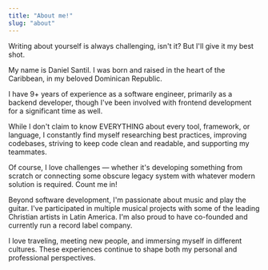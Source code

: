 ```yaml
---
title: "About me!"
slug: "about"
---
```


Writing about yourself is always challenging, isn't it? But I'll give it my best shot.

My name is Daniel Santil. I was born and raised in the heart of the Caribbean, in my beloved Dominican Republic.

I have 9+ years of experience as a software engineer, primarily as a backend developer, though I've been involved with frontend development for a significant time as well.

While I don't claim to know EVERYTHING about every tool, framework, or language, I constantly find myself researching best practices, improving codebases, striving to keep code clean and readable, and supporting my teammates.

Of course, I love challenges — whether it's developing something from scratch or connecting some obscure legacy system with whatever modern solution is required. Count me in!

Beyond software development, I'm passionate about music and play the guitar. I've participated in multiple musical projects with some of the leading Christian artists in Latin America. I'm also proud to have co-founded and currently run a record label company.

I love traveling, meeting new people, and immersing myself in different cultures. These experiences continue to shape both my personal and professional perspectives.